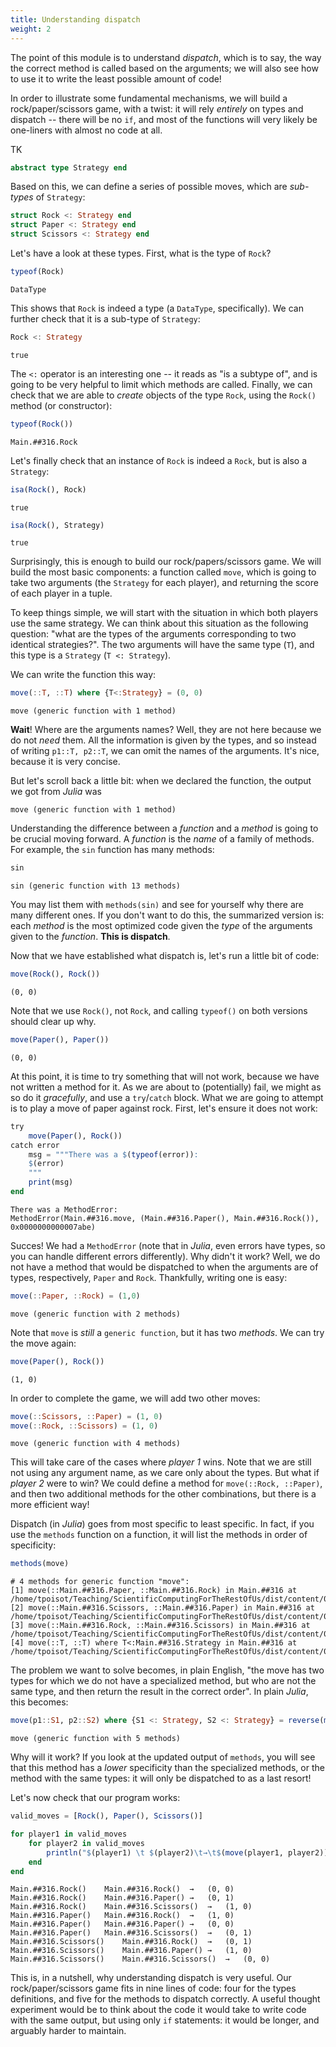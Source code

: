 ```yaml
---
title: Understanding dispatch
weight: 2
---
```


The point of this module is to understand *dispatch*, which is to say, the way
the correct method is called based on the arguments; we will also see how to
use it to write the least possible amount of code!

In order to illustrate some fundamental mechanisms, we will build a
rock/paper/scissors game, with a twist: it will rely *entirely* on types and
dispatch -- there will be no `if`, and most of the functions will very likely
be one-liners with almost no code at all.

TK

````julia
abstract type Strategy end
````

Based on this, we can define a series of possible moves, which are *sub-types*
of `Strategy`:

````julia
struct Rock <: Strategy end
struct Paper <: Strategy end
struct Scissors <: Strategy end
````

Let's have a look at these types. First, what is the type of `Rock`?

````julia
typeof(Rock)
````

````
DataType
````

This shows that `Rock` is indeed a type (a `DataType`, specifically). We can
further check that it is a sub-type of `Strategy`:

````julia
Rock <: Strategy
````

````
true
````

The `<:` operator is an interesting one -- it reads as "is a subtype of", and
is going to be very helpful to limit which methods are called. Finally, we can
check that we are able to *create* objects of the type `Rock`, using the
`Rock()` method (or constructor):

````julia
typeof(Rock())
````

````
Main.##316.Rock
````

Let's finally check that an instance of `Rock` is indeed a `Rock`, but is also
a `Strategy`:

````julia
isa(Rock(), Rock)
````

````
true
````

````julia
isa(Rock(), Strategy)
````

````
true
````

Surprisingly, this is enough to build our rock/papers/scissors game. We will
build the most basic components: a function called `move`, which is going to
take two arguments (the `Strategy` for each player), and returning the score
of each player in a tuple.

To keep things simple, we will start with the situation in which both players
use the same strategy. We can think about this situation as the following
question: "what are the types of the arguments corresponding to two identical
strategies?". The two arguments will have the same type (`T`), and this type
is a `Strategy` (`T <: Strategy`).

We can write the function this way:

````julia
move(::T, ::T) where {T<:Strategy} = (0, 0)
````

````
move (generic function with 1 method)
````

**Wait**! Where are the arguments names? Well, they are not here because we do
not *need* them. All the information is given by the types, and so instead of
writing `p1::T, p2::T`, we can omit the names of the arguments. It's nice,
because it is very concise.

But let's scroll back a little bit: when we declared the function, the output
we got from *Julia* was

~~~
move (generic function with 1 method)
~~~

Understanding the difference between a *function* and a *method* is going to
be crucial moving forward. A *function* is the *name* of a family of methods.
For example, the `sin` function has many methods:

````julia
sin
````

````
sin (generic function with 13 methods)
````

You may list them with `methods(sin)` and see for yourself why there are many
different ones. If you don't want to do this, the summarized version is: each
*method* is the most optimized code given the *type* of the arguments given to
the *function*. **This is dispatch**.

Now that we have established what dispatch is, let's run a little bit of code:

````julia
move(Rock(), Rock())
````

````
(0, 0)
````

Note that we use `Rock()`, not `Rock`, and calling `typeof()` on both versions
should clear up why.

````julia
move(Paper(), Paper())
````

````
(0, 0)
````

At this point, it is time to try something that will not work, because we have
not written a method for it. As we are about to (potentially) fail, we might
as so do it *gracefully*, and use a `try`/`catch` block. What we are going to
attempt is to play a move of paper against rock. First, let's ensure it does
not work:

````julia
try
    move(Paper(), Rock())
catch error
    msg = """There was a $(typeof(error)):
    $(error)
    """
    print(msg)
end
````

````
There was a MethodError:
MethodError(Main.##316.move, (Main.##316.Paper(), Main.##316.Rock()), 0x0000000000007abe)

````

Succes! We had a `MethodError` (note that in *Julia*, even errors have types,
so you can handle different errors differently). Why didn't it work? Well, we
do not have a method that would be dispatched to when the arguments are of
types, respectively, `Paper` and `Rock`. Thankfully, writing one is easy:

````julia
move(::Paper, ::Rock) = (1,0)
````

````
move (generic function with 2 methods)
````

Note that `move` is *still* a `generic function`, but it has two *methods*. We
can try the move again:

````julia
move(Paper(), Rock())
````

````
(1, 0)
````

In order to complete the game, we will add two other moves:

````julia
move(::Scissors, ::Paper) = (1, 0)
move(::Rock, ::Scissors) = (1, 0)
````

````
move (generic function with 4 methods)
````

This will take care of the cases where *player 1* wins. Note that we are still
not using any argument name, as we care only about the types. But what if
*player 2* were to win? We could define a method for `move(::Rock, ::Paper)`,
and then two additional methods for the other combinations, but there is a
more efficient way!

Dispatch (in *Julia*) goes from most specific to least specific. In fact, if
you use the `methods` function on a function, it will list the methods in
order of specificity:

````julia
methods(move)
````

````
# 4 methods for generic function "move":
[1] move(::Main.##316.Paper, ::Main.##316.Rock) in Main.##316 at /home/tpoisot/Teaching/ScientificComputingForTheRestOfUs/dist/content/03_functions/02_dispatch.md:1
[2] move(::Main.##316.Scissors, ::Main.##316.Paper) in Main.##316 at /home/tpoisot/Teaching/ScientificComputingForTheRestOfUs/dist/content/03_functions/02_dispatch.md:1
[3] move(::Main.##316.Rock, ::Main.##316.Scissors) in Main.##316 at /home/tpoisot/Teaching/ScientificComputingForTheRestOfUs/dist/content/03_functions/02_dispatch.md:2
[4] move(::T, ::T) where T<:Main.##316.Strategy in Main.##316 at /home/tpoisot/Teaching/ScientificComputingForTheRestOfUs/dist/content/03_functions/02_dispatch.md:1
````

The problem we want to solve becomes, in plain English, "the move has two
types for which we do not have a specialized method, but who are not the same
type, and then return the result in the correct order". In plain *Julia*, this
becomes:

````julia
move(p1::S1, p2::S2) where {S1 <: Strategy, S2 <: Strategy} = reverse(move(p2, p1))
````

````
move (generic function with 5 methods)
````

Why will it work? If you look at the updated output of `methods`, you will see
that this method has a *lower* specificity than the specialized methods, or
the method with the same types: it will only be dispatched to as a last
resort!

Let's now check that our program works:

````julia
valid_moves = [Rock(), Paper(), Scissors()]

for player1 in valid_moves
    for player2 in valid_moves
        println("$(player1) \t $(player2)\t→\t$(move(player1, player2))")
    end
end
````

````
Main.##316.Rock() 	 Main.##316.Rock()	→	(0, 0)
Main.##316.Rock() 	 Main.##316.Paper()	→	(0, 1)
Main.##316.Rock() 	 Main.##316.Scissors()	→	(1, 0)
Main.##316.Paper() 	 Main.##316.Rock()	→	(1, 0)
Main.##316.Paper() 	 Main.##316.Paper()	→	(0, 0)
Main.##316.Paper() 	 Main.##316.Scissors()	→	(0, 1)
Main.##316.Scissors() 	 Main.##316.Rock()	→	(0, 1)
Main.##316.Scissors() 	 Main.##316.Paper()	→	(1, 0)
Main.##316.Scissors() 	 Main.##316.Scissors()	→	(0, 0)

````

This is, in a nutshell, why understanding dispatch is very useful. Our
rock/paper/scissors game fits in nine lines of code: four for the types
definitions, and five for the methods to dispatch correctly. A useful thought
experiment would be to think about the code it would take to write code with
the same output, but using only `if` statements: it would be longer, and
arguably harder to maintain.

